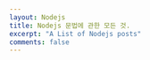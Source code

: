 ```yaml
---
layout: Nodejs
title: Nodejs 문법에 관한 모든 것.
excerpt: "A List of Nodejs posts"
comments: false
---
```

